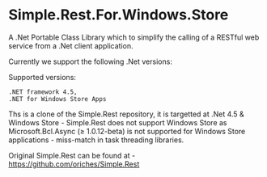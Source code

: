 Simple.Rest.For.Windows.Store
=============================

A .Net Portable Class Library which to simplify the calling of a RESTful web service from a .Net client application.

Currently we support the following .Net versions:

Supported versions:

	.NET framework 4.5,
	.NET for Windows Store Apps
	
Ths is a clone of the Simple.Rest repository, it is targetted at .Net 4.5 & Windows Store - Simple.Rest does not support Windows Store as Microsoft.Bcl.Async (≥ 1.0.12-beta) is not supported for Windows Store applications - miss-match in task threading libraries.

Original Simple.Rest can be found at - https://github.com/oriches/Simple.Rest
